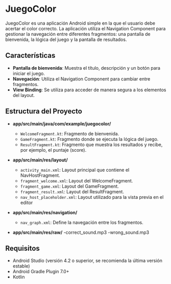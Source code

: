 # JuegoColor

JuegoColor es una aplicación Android simple en la que el usuario debe acertar el color correcto. La aplicación utiliza el Navigation Component para gestionar la navegación entre diferentes fragmentos: una pantalla de bienvenida, la lógica del juego y la pantalla de resultados.

## Características

- **Pantalla de bienvenida**: Muestra el título, descripción y un botón para iniciar el juego.
- **Navegación**: Utiliza el Navigation Component para cambiar entre fragmentos.
- **View Binding**: Se utiliza para acceder de manera segura a los elementos del layout.

## Estructura del Proyecto

- **app/src/main/java/com/example/juegocolor/**
  - `WelcomeFragment.kt`: Fragmento de bienvenida.
  - `GameFragment.kt`: Fragmento donde se ejecuta la lógica del juego.
  - `ResultFragment.kt`: Fragmento que muestra los resultados y recibe, por ejemplo, el puntaje (score).

- **app/src/main/res/layout/**
  - `activity_main.xml`: Layout principal que contiene el NavHostFragment.
  - `fragment_welcome.xml`: Layout del WelcomeFragment.
  - `fragment_game.xml`: Layout del GameFragment.
  - `fragment_result.xml`: Layout del ResultFragment.
  - `nav_host_placeholder.xml`: Layout utilizado para la vista previa en el editor

- **app/src/main/res/navigation/**
  - `nav_graph.xml`: Define la navegación entre los fragmentos.

- **app/src/main/res/raw/**
  -correct_sound.mp3
  -wrong_sound.mp3

## Requisitos

- Android Studio (versión 4.2 o superior, se recomienda la última versión estable)
- Android Gradle Plugin 7.0+
- Kotlin
